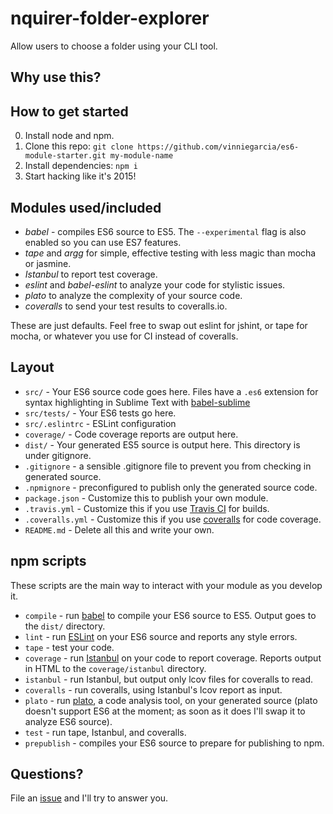 # nquirer-folder-explorer

Allow users to choose a folder using your CLI tool.

## Why use this?



## How to get started

0. Install node and npm.
1. Clone this repo: `git clone https://github.com/vinniegarcia/es6-module-starter.git my-module-name`
2. Install dependencies: `npm i`
3. Start hacking like it's 2015!

## Modules used/included

- *babel* - compiles ES6 source to ES5. The `--experimental` flag is also enabled so you can use ES7 features.
- *tape* and *argg* for simple, effective testing with less magic than mocha or jasmine.
- *Istanbul* to report test coverage.
- *eslint* and *babel-eslint* to analyze your code for stylistic issues.
- *plato* to analyze the complexity of your source code.
- *coveralls* to send your test results to coveralls.io.

These are just defaults. Feel free to swap out eslint for jshint, or tape for mocha, or whatever you use for CI instead of coveralls.

## Layout

- `src/` - Your ES6 source code goes here. Files have a `.es6` extension for syntax highlighting in Sublime Text with [babel-sublime](https://github.com/babel/babel-sublime)
- `src/tests/` - Your ES6 tests go here.
- `src/.eslintrc` - ESLint configuration
- `coverage/` - Code coverage reports are output here.
- `dist/` - Your generated ES5 source is output here. This directory is under gitignore.
- `.gitignore` - a sensible .gitignore file to prevent you from checking in generated source.
- `.npmignore` - preconfigured to publish only the generated source code.
- `package.json` - Customize this to publish your own module.
- `.travis.yml` - Customize this if you use [Travis CI](https://travis-ci.org/) for builds.
- `.coveralls.yml` - Customize this if you use [coveralls](https://coveralls.io/) for code coverage.
- `README.md` - Delete all this and write your own.

## npm scripts

These scripts are the main way to interact with your module as you develop it.

- `compile` - run [babel](https://babeljs.io/) to compile your ES6 source to ES5. Output goes to the `dist/` directory.
- `lint` - run [ESLint](http://eslint.org/) on your ES6 source and reports any style errors.
- `tape` - test your code.
- `coverage` - run [Istanbul](https://gotwarlost.github.io/istanbul/) on your code to report coverage. Reports output in HTML to the `coverage/istanbul` directory.
- `istanbul` - run Istanbul, but output only lcov files for coveralls to read.
- `coveralls` - run coveralls, using Istanbul's lcov report as input.
- `plato` - run [plato](https://github.com/es-analysis/plato), a code analysis tool, on your generated source (plato doesn't support ES6 at the moment; as soon as it does I'll swap it to analyze ES6 source).
- `test` - run tape, Istanbul, and coveralls.
- `prepublish` - compiles your ES6 source to prepare for publishing to npm.

## Questions?

File an [issue](https://github.com/vinniegarcia/es6-module-starter/issues) and I'll try to answer you.
